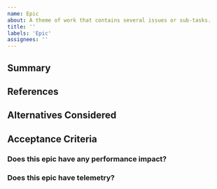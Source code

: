 ```yaml
---
name: Epic
about: A theme of work that contains several issues or sub-tasks.
title: ''
labels: 'Epic'
assignees: ''
---
```


## Summary

<!-- A brief description of what this feature or collection of work should accomplish. -->

## References

<!-- List any relevant links here e.g. mocks in Figma, product or engineering briefs, etc. -->

## Alternatives Considered

<!-- What alternative solutions to the proposal have we considered, if any? What were their trade-offs? -->

## Acceptance Criteria

### Does this epic have any performance impact?

<!-- How might this epic affect user-perceived performance? --> 

<!-- After implementation, did you verify that there any impact? Was it positive, neutral or regressive? -->

### Does this epic have telemetry?

<!-- Should we collect usage metrics or other instrumentation data for this epic? -->
